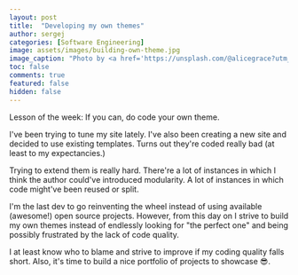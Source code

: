 ```yaml
---
layout: post
title:  "Developing my own themes"
author: sergej
categories: [Software Engineering]
image: assets/images/building-own-theme.jpg
image_caption: "Photo by <a href='https://unsplash.com/@alicegrace?utm_source=unsplash&utm_medium=referral&utm_content=creditCopyText' target='_blank'>Alice Dietrich</a> on <a href='https://unsplash.com/?utm_source=unsplash&utm_medium=referral&utm_content=creditCopyText' target='_blank'>Unsplash</a>"
toc: false
comments: true
featured: false
hidden: false
---
```



Lesson of the week:
If you can, do code your own theme.

I've been trying to tune my site lately.
I've also been creating a new site and decided to use existing templates.
Turns out they're coded really bad (at least to my expectancies.)

Trying to extend them is really hard.
There're a lot of instances in which I think the author could've introduced modularity.
A lot of instances in which code might've been reused or split.

I'm the last dev to go reinventing the wheel instead of using available (awesome!) open source projects.
However, from this day on I strive to build my own themes instead of endlessly looking for "the perfect one" and being possibly frustrated by the lack of code quality.

I at least know who to blame and strive to improve if my coding quality falls short.
Also, it's time to build a nice portfolio of projects to showcase 😎.